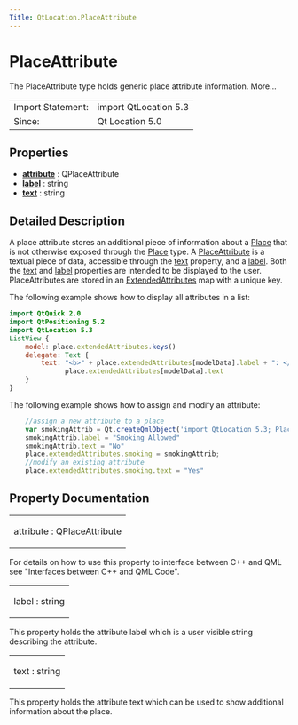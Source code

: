 ```yaml
---
Title: QtLocation.PlaceAttribute
---
```

        
PlaceAttribute
==============

<span class="subtitle"></span>
The PlaceAttribute type holds generic place attribute information. More...

|                   |                       |
|-------------------|-----------------------|
| Import Statement: | import QtLocation 5.3 |
| Since:            | Qt Location 5.0       |

<span id="properties"></span>
Properties
----------

-   ****[attribute](#attribute-prop)**** : QPlaceAttribute
-   ****[label](#label-prop)**** : string
-   ****[text](#text-prop)**** : string

<span id="details"></span>
Detailed Description
--------------------

A place attribute stores an additional piece of information about a [Place](../QtLocation.location-cpp-qml.md#place) that is not otherwise exposed through the [Place](../QtLocation.location-cpp-qml.md#place) type. A [PlaceAttribute](../QtLocation.location-cpp-qml.md#placeattribute) is a textual piece of data, accessible through the [text](#text-prop) property, and a [label](#label-prop). Both the [text](#text-prop) and [label](#label-prop) properties are intended to be displayed to the user. PlaceAttributes are stored in an [ExtendedAttributes](../QtLocation.ExtendedAttributes.md) map with a unique key.

The following example shows how to display all attributes in a list:

``` qml
import QtQuick 2.0
import QtPositioning 5.2
import QtLocation 5.3
ListView {
    model: place.extendedAttributes.keys()
    delegate: Text {
        text: "<b>" + place.extendedAttributes[modelData].label + ": </b>" +
              place.extendedAttributes[modelData].text
    }
}
```

The following example shows how to assign and modify an attribute:

``` qml
    //assign a new attribute to a place
    var smokingAttrib = Qt.createQmlObject('import QtLocation 5.3; PlaceAttribute {}', place);
    smokingAttrib.label = "Smoking Allowed"
    smokingAttrib.text = "No"
    place.extendedAttributes.smoking = smokingAttrib;
    //modify an existing attribute
    place.extendedAttributes.smoking.text = "Yes"
```

Property Documentation
----------------------

<table>
<colgroup>
<col width="100%" />
</colgroup>
<tbody>
<tr class="odd">
<td><p><span id="attribute-prop"></span><span class="name">attribute</span> : <span class="type">QPlaceAttribute</span></p></td>
</tr>
</tbody>
</table>

For details on how to use this property to interface between C++ and QML see "Interfaces between C++ and QML Code".

<table>
<colgroup>
<col width="100%" />
</colgroup>
<tbody>
<tr class="odd">
<td><p><span id="label-prop"></span><span class="name">label</span> : <span class="type">string</span></p></td>
</tr>
</tbody>
</table>

This property holds the attribute label which is a user visible string describing the attribute.

<table>
<colgroup>
<col width="100%" />
</colgroup>
<tbody>
<tr class="odd">
<td><p><span id="text-prop"></span><span class="name">text</span> : <span class="type">string</span></p></td>
</tr>
</tbody>
</table>

This property holds the attribute text which can be used to show additional information about the place.

